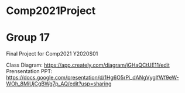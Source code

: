 # Comp2021Project
# Group 17

Final Project for Comp2021 Y2020S01

Class Diagram: https://app.creately.com/diagram/jGHaQCtUE11/edit  Prensentation PPT: https://docs.google.com/presentation/d/1Hg6O5rPi_dANgVygIfWf9eW-WOh_8MiUjCgBWg7p_AQ/edit?usp=sharing
